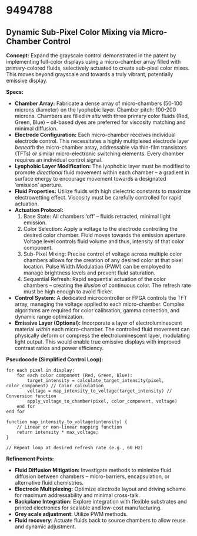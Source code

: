 # 9494788

## Dynamic Sub-Pixel Color Mixing via Micro-Chamber Control

**Concept:** Expand the grayscale control demonstrated in the patent by implementing full-color displays using a micro-chamber array filled with primary-colored fluids, selectively actuated to create sub-pixel color mixes. This moves beyond grayscale and towards a truly vibrant, potentially emissive display.

**Specs:**

*   **Chamber Array:** Fabricate a dense array of micro-chambers (50-100 microns diameter) on the lyophobic layer. Chamber pitch: 100-200 microns. Chambers are filled *in situ* with three primary color fluids (Red, Green, Blue) – oil-based dyes are preferred for viscosity matching and minimal diffusion.
*   **Electrode Configuration:** Each micro-chamber receives individual electrode control. This necessitates a highly multiplexed electrode layer *beneath* the micro-chamber array, addressable via thin-film transistors (TFTs) or similar micro-electronic switching elements. Every chamber requires an individual control signal.
*   **Lyophobic Layer Modification:** The lyophobic layer must be modified to promote *directional* fluid movement within each chamber – a gradient in surface energy to encourage movement towards a designated ‘emission’ aperture.
*   **Fluid Properties:** Utilize fluids with high dielectric constants to maximize electrowetting effect. Viscosity must be carefully controlled for rapid actuation.
*   **Actuation Protocol:**
    1.  Base State: All chambers ‘off’ – fluids retracted, minimal light emission.
    2.  Color Selection: Apply a voltage to the electrode controlling the desired color chamber. Fluid moves towards the emission aperture. Voltage level controls fluid volume and thus, intensity of that color component.
    3.  Sub-Pixel Mixing: Precise control of voltage across multiple color chambers allows for the creation of any desired color at that pixel location. Pulse Width Modulation (PWM) can be employed to manage brightness levels and prevent fluid saturation.
    4.  Sequential Refresh: Rapid sequential actuation of the color chambers – creating the *illusion* of continuous color. The refresh rate must be high enough to avoid flicker.
*   **Control System:** A dedicated microcontroller or FPGA controls the TFT array, managing the voltage applied to each micro-chamber. Complex algorithms are required for color calibration, gamma correction, and dynamic range optimization.
*   **Emissive Layer (Optional):** Incorporate a layer of electroluminescent material *within* each micro-chamber. The controlled fluid movement can physically deform or compress the electroluminescent layer, modulating light output. This would enable true emissive displays with improved contrast ratios and power efficiency.

**Pseudocode (Simplified Control Loop):**

```
for each pixel in display:
    for each color component (Red, Green, Blue):
        target_intensity = calculate_target_intensity(pixel, color_component) // Color calculation
        voltage = map_intensity_to_voltage(target_intensity) // Conversion function
        apply_voltage_to_chamber(pixel, color_component, voltage)
    end for
end for

function map_intensity_to_voltage(intensity) {
    // Linear or non-linear mapping function
    return intensity * max_voltage;
}

// Repeat loop at desired refresh rate (e.g., 60 Hz)
```

**Refinement Points:**

*   **Fluid Diffusion Mitigation:** Investigate methods to minimize fluid diffusion between chambers – micro-barriers, encapsulation, or alternative fluid chemistries.
*   **Electrode Multiplexing:** Optimize electrode layout and driving scheme for maximum addressability and minimal cross-talk.
*   **Backplane Integration:** Explore integration with flexible substrates and printed electronics for scalable and low-cost manufacturing.
*    **Grey scale adjustment**: Utilize PWM methods.
*    **Fluid recovery**: Actuate fluids back to source chambers to allow reuse and dynamic adjustment.